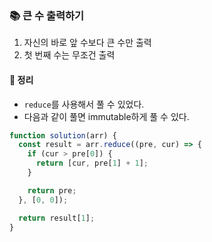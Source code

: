 ### 📚 큰 수 출력하기
1. 자신의 바로 앞 수보다 큰 수만 출력
2. 첫 번째 수는 무조건 출력

#### 🎯 정리
- `reduce`를 사용해서 풀 수 있었다.
- 다음과 같이 풀면 immutable하게 풀 수 있다.

```javascript
function solution(arr) {
  const result = arr.reduce((pre, cur) => {
    if (cur > pre[0]) {
      return [cur, pre[1] + 1];
    }

    return pre;
  }, [0, 0]);

  return result[1];
}
```